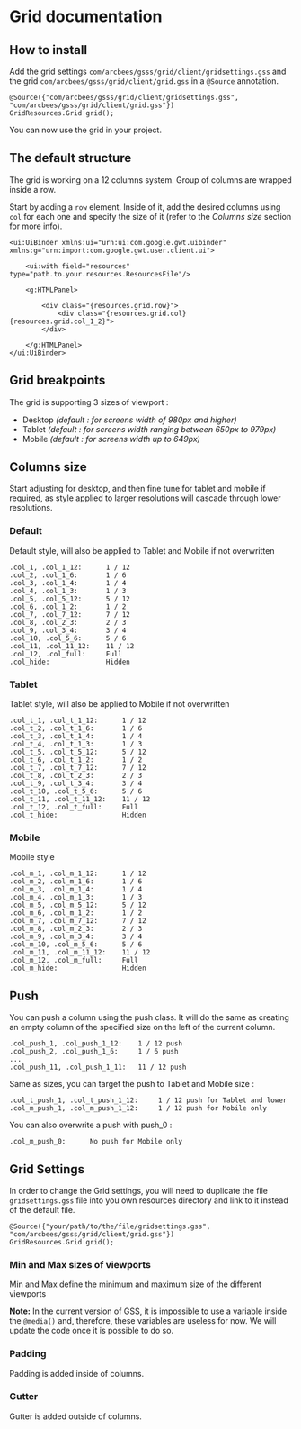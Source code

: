 # Grid documentation

## How to install

Add the grid settings `com/arcbees/gsss/grid/client/gridsettings.gss` and the grid `com/arcbees/gsss/grid/client/grid.gss` in a `@Source` annotation.

    @Source({"com/arcbees/gsss/grid/client/gridsettings.gss", "com/arcbees/gsss/grid/client/grid.gss"})
    GridResources.Grid grid();

You can now use the grid in your project.

## The default structure

The grid is working on a 12 columns system. Group of columns are wrapped inside a row.

Start by adding a `row` element. Inside of it, add the desired columns using `col` for each one and specify the size of it (refer to the *Columns size* section for more info).

    <ui:UiBinder xmlns:ui="urn:ui:com.google.gwt.uibinder" xmlns:g="urn:import:com.google.gwt.user.client.ui">

        <ui:with field="resources" type="path.to.your.resources.ResourcesFile"/>

        <g:HTMLPanel>

            <div class="{resources.grid.row}">
                <div class="{resources.grid.col} {resources.grid.col_1_2}">
            </div>

        </g:HTMLPanel>
    </ui:UiBinder>

## Grid breakpoints

The grid is supporting 3 sizes of viewport :

*   Desktop _(default : for screens width of 980px and higher)_
*   Tablet _(default : for screens width ranging between 650px to 979px)_
*   Mobile _(default : for screens width up to 649px)_

## Columns size

Start adjusting for desktop, and then fine tune for tablet and mobile if required, as style applied to larger resolutions will cascade through lower resolutions.

### Default

Default style, will also be applied to Tablet and Mobile if not overwritten

    .col_1, .col_1_12:      1 / 12
    .col_2, .col_1_6:       1 / 6
    .col_3, .col_1_4:       1 / 4
    .col_4, .col_1_3:       1 / 3
    .col_5, .col_5_12:      5 / 12
    .col_6, .col_1_2:       1 / 2
    .col_7, .col_7_12:      7 / 12
    .col_8, .col_2_3:       2 / 3
    .col_9, .col_3_4:       3 / 4
    .col_10, .col_5_6:      5 / 6
    .col_11, .col_11_12:    11 / 12
    .col_12, .col_full:     Full
    .col_hide:              Hidden

### Tablet

Tablet style, will also be applied to Mobile if not overwritten

    .col_t_1, .col_t_1_12:      1 / 12
    .col_t_2, .col_t_1_6:       1 / 6
    .col_t_3, .col_t_1_4:       1 / 4
    .col_t_4, .col_t_1_3:       1 / 3
    .col_t_5, .col_t_5_12:      5 / 12
    .col_t_6, .col_t_1_2:       1 / 2
    .col_t_7, .col_t_7_12:      7 / 12
    .col_t_8, .col_t_2_3:       2 / 3
    .col_t_9, .col_t_3_4:       3 / 4
    .col_t_10, .col_t_5_6:      5 / 6
    .col_t_11, .col_t_11_12:    11 / 12
    .col_t_12, .col_t_full:     Full
    .col_t_hide:                Hidden

### Mobile

Mobile style

    .col_m_1, .col_m_1_12:      1 / 12
    .col_m_2, .col_m_1_6:       1 / 6
    .col_m_3, .col_m_1_4:       1 / 4
    .col_m_4, .col_m_1_3:       1 / 3
    .col_m_5, .col_m_5_12:      5 / 12
    .col_m_6, .col_m_1_2:       1 / 2
    .col_m_7, .col_m_7_12:      7 / 12
    .col_m_8, .col_m_2_3:       2 / 3
    .col_m_9, .col_m_3_4:       3 / 4
    .col_m_10, .col_m_5_6:      5 / 6
    .col_m_11, .col_m_11_12:    11 / 12
    .col_m_12, .col_m_full:     Full
    .col_m_hide:                Hidden

## Push

You can push a column using the push class. It will do the same as creating an empty column of the specified size on the left of the current column.

    .col_push_1, .col_push_1_12:    1 / 12 push
    .col_push_2, .col_push_1_6:     1 / 6 push
    ...
    .col_push_11, .col_push_1_11:   11 / 12 push

Same as sizes, you can target the push to Tablet and Mobile size :

    .col_t_push_1, .col_t_push_1_12:     1 / 12 push for Tablet and lower
    .col_m_push_1, .col_m_push_1_12:     1 / 12 push for Mobile only

You can also overwrite a push with push_0 :

    .col_m_push_0:      No push for Mobile only

## Grid Settings

In order to change the Grid settings, you will need to duplicate the file `gridsettings.gss` file into you own resources directory and link to it instead of the default file.

    @Source({"your/path/to/the/file/gridsettings.gss", "com/arcbees/gsss/grid/client/grid.gss"})
    GridResources.Grid grid();

### Min and Max sizes of viewports

Min and Max define the minimum and maximum size of the different viewports

**Note:** In the current version of GSS, it is impossible to use a variable inside the `@media()` and, therefore, these variables are useless for now. We will update the code once it is possible to do so.

### Padding

Padding is added inside of columns.

### Gutter

Gutter is added outside of columns.
